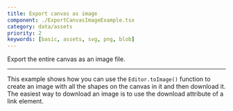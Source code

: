 ```yaml
---
title: Export canvas as image
component: ./ExportCanvasImageExample.tsx
category: data/assets
priority: 2
keywords: [basic, assets, svg, png, blob]
---
```


Export the entire canvas as an image file.

---

This example shows how you can use the `Editor.toImage()` function to create an image with all the shapes on the canvas in it and then download it. The easiest way to download an image is to use the download attribute of a link element.
